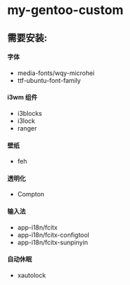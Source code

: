 # my-gentoo-custom
## 需要安装:
#### 字体
* media-fonts/wqy-microhei  
* ttf-ubuntu-font-family
#### i3wm 组件
* i3blocks
* i3lock
* ranger
#### 壁纸
* feh
#### 透明化
* Compton
#### 输入法
* app-i18n/fcitx
* app-i18n/fcitx-configtool
* app-i18n/fcitx-sunpinyin
#### 自动休眠
* xautolock


